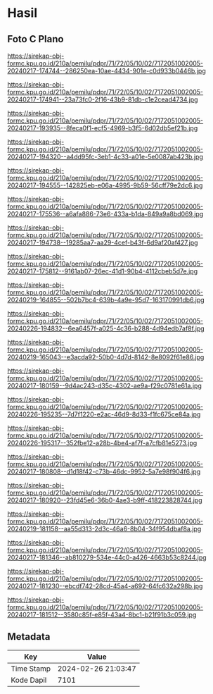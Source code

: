 # Hasil

## Foto C Plano

https://sirekap-obj-formc.kpu.go.id/210a/pemilu/pdpr/71/72/05/10/02/7172051002005-20240217-174744--286250ea-10ae-4434-901e-c0d933b0446b.jpg

https://sirekap-obj-formc.kpu.go.id/210a/pemilu/pdpr/71/72/05/10/02/7172051002005-20240217-174941--23a73fc0-2f16-43b9-81db-c1e2cead4734.jpg

https://sirekap-obj-formc.kpu.go.id/210a/pemilu/pdpr/71/72/05/10/02/7172051002005-20240217-193935--8feca0f1-ecf5-4969-b3f5-6d02db5ef21b.jpg

https://sirekap-obj-formc.kpu.go.id/210a/pemilu/pdpr/71/72/05/10/02/7172051002005-20240217-194320--a4dd95fc-3eb1-4c33-a01e-5e0087ab423b.jpg

https://sirekap-obj-formc.kpu.go.id/210a/pemilu/pdpr/71/72/05/10/02/7172051002005-20240217-194555--142825eb-e06a-4995-9b59-56cff79e2dc6.jpg

https://sirekap-obj-formc.kpu.go.id/210a/pemilu/pdpr/71/72/05/10/02/7172051002005-20240217-175536--a6afa886-73e6-433a-b1da-849a9a8bd069.jpg

https://sirekap-obj-formc.kpu.go.id/210a/pemilu/pdpr/71/72/05/10/02/7172051002005-20240217-194738--19285aa7-aa29-4cef-b43f-6d9af20af427.jpg

https://sirekap-obj-formc.kpu.go.id/210a/pemilu/pdpr/71/72/05/10/02/7172051002005-20240217-175812--9161ab07-26ec-41d1-90b4-4112cbeb5d7e.jpg

https://sirekap-obj-formc.kpu.go.id/210a/pemilu/pdpr/71/72/05/10/02/7172051002005-20240219-164855--502b7bc4-639b-4a9e-95d7-163170991db6.jpg

https://sirekap-obj-formc.kpu.go.id/210a/pemilu/pdpr/71/72/05/10/02/7172051002005-20240226-194832--6ea6457f-a025-4c36-b288-4d94edb7af8f.jpg

https://sirekap-obj-formc.kpu.go.id/210a/pemilu/pdpr/71/72/05/10/02/7172051002005-20240219-165043--e3acda92-50b0-4d7d-8142-8e8092f61e86.jpg

https://sirekap-obj-formc.kpu.go.id/210a/pemilu/pdpr/71/72/05/10/02/7172051002005-20240217-180159--9d4ac243-d35c-4302-ae9a-f29c0781e61a.jpg

https://sirekap-obj-formc.kpu.go.id/210a/pemilu/pdpr/71/72/05/10/02/7172051002005-20240226-195235--7d7f1220-e2ac-46d9-8d33-f1fc675ce84a.jpg

https://sirekap-obj-formc.kpu.go.id/210a/pemilu/pdpr/71/72/05/10/02/7172051002005-20240226-195317--352fbe12-a28b-4be4-af7f-a7cfb81e5273.jpg

https://sirekap-obj-formc.kpu.go.id/210a/pemilu/pdpr/71/72/05/10/02/7172051002005-20240217-180808--d1d18f42-c73b-46dc-9952-5a7e98f904f6.jpg

https://sirekap-obj-formc.kpu.go.id/210a/pemilu/pdpr/71/72/05/10/02/7172051002005-20240217-180920--23fd45e6-36b0-4ae3-b9ff-418223828744.jpg

https://sirekap-obj-formc.kpu.go.id/210a/pemilu/pdpr/71/72/05/10/02/7172051002005-20240219-181158--aa55d313-2d3c-46a6-8b04-34f954dbaf8a.jpg

https://sirekap-obj-formc.kpu.go.id/210a/pemilu/pdpr/71/72/05/10/02/7172051002005-20240217-181346--ab810279-534e-44c0-a426-4663b53c8244.jpg

https://sirekap-obj-formc.kpu.go.id/210a/pemilu/pdpr/71/72/05/10/02/7172051002005-20240217-181230--ebcdf742-28cd-45a4-a692-64fc632a298b.jpg

https://sirekap-obj-formc.kpu.go.id/210a/pemilu/pdpr/71/72/05/10/02/7172051002005-20240217-181512--3580c85f-e85f-43a4-8bc1-b21f91b3c059.jpg


## Metadata

| Key        | Value               |
| ---------- | ------------------- |
| Time Stamp | 2024-02-26 21:03:47 |
| Kode Dapil | 7101                |



